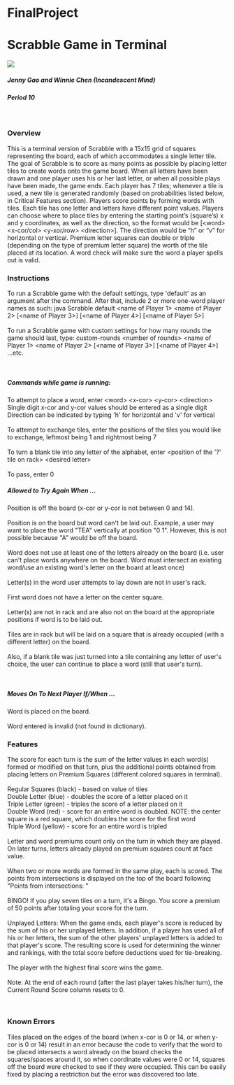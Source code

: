 # FinalProject
<html>
<h1>Scrabble Game in Terminal</h1>
<img src="http://globaltoynews.typepad.com/.a/6a0133ec87bd6d970b0168e4f88ca9970c-800wi">
<br>
<h5>Jenny Gao and Winnie Chen (Incandescent Mind)</h5>
<h5>Period 10</h5><br>
<h3>Overview</h3>
<p>	This is a terminal version of Scrabble with a 15x15 grid of squares representing the board, each of which accommodates a single letter tile. The goal of Scrabble is to score as many points as possible by placing letter tiles to create words onto the game board. When all letters have been drawn and one player uses his or her last letter, or when all possible plays have been made, the game ends.
Each player has 7 tiles; whenever a tile is used, a new tile is generated randomly (based on probabilities listed below, in Critical Features section).  Players score points by forming words with tiles. Each tile has one letter and letters have different point values. Players can choose where to place tiles by entering the starting point’s (square’s) x and y coordinates, as well as the direction, so the format would be [&lt;word&gt; &lt;x-cor/col&gt; &lt;y-xor/row&gt; &lt;direction&gt;].  The direction would be “h” or “v” for horizontal or vertical.  Premium letter squares can double or triple (depending on the type of premium letter square) the worth of the tile placed at its location. A word check will make sure the word a player spells out is valid.  </p>
<h3>Instructions</h3>
<p>To run a Scrabble game with the default settings, type 'default' as an argument after the command. After that, include 2 or more one-word player names as such: java Scrabble default &lt;name of Player 1&gt; &lt;name of Player 2&gt; [&lt;name of Player 3&gt;] [&lt;name of Player 4&gt;] [&lt;name of Player 5&gt;]<br><br>To run a Scrabble game with custom settings for how many rounds the game should last, type: custom-rounds &lt;number of rounds&gt; &lt;name of Player 1&gt; &lt;name of Player 2&gt; [&lt;name of Player 3&gt;] [&lt;name of Player 4&gt;] ...etc.</p>
<br>
<h5>Commands while game is running: </h5>
<p>To attempt to place a word, enter &lt;word&gt; &lt;x-cor&gt; &lt;y-cor&gt; &lt;direction&gt;
<br>Single digit x-cor and y-cor values should be entered as a single digit
<br>Direction can be indicated by typing 'h' for horizontal and 'v' for vertical
<br><br>
To attempt to exchange tiles, enter the positions of the tiles you would like to exchange, leftmost being 1 and rightmost being 7
<br><br>
To turn a blank tile into any letter of the alphabet, enter &lt;position of the '?' tile on rack&gt; &lt;desired letter&gt;
<br><br>
To pass, enter 0
</p>
<h5>Allowed to Try Again When ... </h5>
<p>
Position is off the board (x-cor or y-cor is not between 0 and 14).
<br><br>
Position is on the board but word can't be laid out.  Example, a user may want to place the word "TEA" vertically at position "0 1". However, this is not possible because "A" would be off the board.
<br><br>
Word does not use at least one of the letters already on the board (i.e. user can't place words anywhere on the board.  Word must intersect an existing word/use an existing word's letter on the board at least once)
<br><br>
Letter(s) in the word user attempts to lay down are not in user's rack.
<br><br>
First word does not have a letter on the center square.
<br><br>
Letter(s) are not in rack and are also not on the board at the appropriate positions if word is to be laid out.
<br><br>
Tiles are in rack but will be laid on a square that is already occupied (with a different letter) on the board.
<br><br>
Also, if a blank tile was just turned into a tile containing any letter of user's choice, the user can continue to place a word (still that user's turn).
</p>
<br>
<h5>Moves On To Next Player If/When ... </h5>
<p>
Word is placed on the board.
<br><br>
Word entered is invalid (not found in dictionary).
</p>
<h3>Features</h3>
<p>
The score for each turn is the sum of the letter values in each word(s) formed or modified on that turn, plus the additional points obtained from placing letters on Premium Squares (different colored squares in terminal).<br><br>
Regular Squares (black) - based on value of tiles<br>
Double Letter (blue) - doubles the score of a letter placed on it<br>
Triple Letter (green) - triples the score of a letter placed on it<br>
Double Word (red) - score for an entire word is doubled. NOTE: the center square is a red square, which doubles the score for the first word<br>
Triple Word (yellow) - score for an entire word is tripled<br><br>
Letter and word premiums count only on the turn in which they are played. On later turns, letters already played on premium squares count at face value.<br><br>
When two or more words are formed in the same play, each is scored. The points from intersections is displayed on the top of the board following "Points from intersections: "<br><br>
BINGO! If you play seven tiles on a turn, it's a Bingo. You score a premium of 50 points after totaling your score for the turn.<br><br>
Unplayed Letters: When the game ends, each player's score is reduced by the sum of his or her unplayed letters. In addition, if a player has used all of his or her letters, the sum of the other players' unplayed letters is added to that player's score. The resulting score is used for determining the winner and rankings, with the total score before deductions used for tie-breaking.<br><br>
The player with the highest final score wins the game.<br><br>
Note: At the end of each round (after the last player takes his/her turn), the Current Round Score column resets to 0.
</p>
<br>
<h3>Known Errors</h3>
<p>Tiles placed on the edges of the board (when x-cor is 0 or 14, or when y-cor is 0 or 14) result in an error because the code to verify that the word to be placed intersects a word already on the board checks the squares/spaces around it, so when coordinate values were 0 or 14, squares off the board were checked to see if they were occupied. This can be easily fixed by placing a restriction but the error was discovered too late.
</p>
</html>
